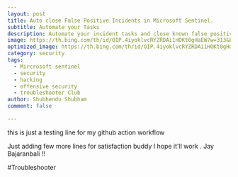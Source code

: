 ```yaml
---
layout: post
title: Auto close False Positive Incidents in Microsoft Sentinel.
subtitle: Automate your Tasks
description: Automate your incident tasks and close known false positive incidents automatically with email notified in Microsoft Sentinel
image: https://th.bing.com/th/id/OIP.4iyoklvcRYZRDAi1HOKt0gHaEW?w=313&h=184&c=7&r=0&o=5&pid=1.7
optimized_image: https://th.bing.com/th/id/OIP.4iyoklvcRYZRDAi1HOKt0gHaEW?w=313&h=184&c=7&r=0&o=5&pid=1.7
category: security
tags:
  - Mircrosoft sentinel
  - security
  - hacking
  - offensive security
  - troubleshooter Club
author: Shubhendu Shubham
comment: false

---
```



this is just a testing line for my github action workflow 


Just adding few more lines for satisfaction buddy I hope it'll work . Jay Bajaranbali !!

#Troubleshooter